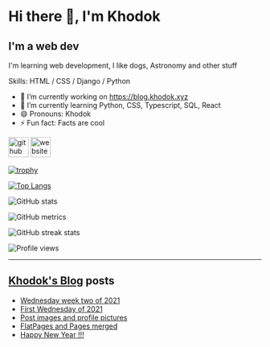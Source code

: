 # Hi there 👋, I'm Khodok

## I'm a web dev

I'm learning web development, I like dogs, Astronomy and other stuff

Skills: HTML / CSS / Django / Python

- 🔭 I’m currently working on https://blog.khodok.xyz
- 🌱 I’m currently learning Python, CSS, Typescript, SQL, React
- 😄 Pronouns: Khodok
- ⚡ Fun fact: Facts are cool

[<img src='https://cdn.jsdelivr.net/npm/simple-icons@3.0.1/icons/github.svg' alt='github' height='40'>](https://github.com/Khoding)
[<img src='https://cdn.jsdelivr.net/npm/simple-icons@3.0.1/icons/icloud.svg' alt='website' height='40'>](https://khodok.xyz)

[![trophy](https://github-profile-trophy.vercel.app/?username=Khoding)](https://github.com/ryo-ma/github-profile-trophy)

[![Top Langs](https://github-readme-stats.vercel.app/api/top-langs/?username=Khoding)](https://github.com/anuraghazra/github-readme-stats)

![GitHub stats](https://github-readme-stats.vercel.app/api?username=Khoding&show_icons=true)  

![GitHub metrics](https://metrics.lecoq.io/Khoding)  

![GitHub streak stats](https://github-readme-streak-stats.herokuapp.com/?user=Khoding)  

![Profile views](https://gpvc.arturio.dev/Khoding)  

---

## [Khodok's Blog] posts

<!-- BLOG-POST-LIST:START -->
- [Wednesday week two of 2021](https://blog.khodok.xyz/post/wednesday-week-two-of-2021/)
- [First Wednesday of 2021](https://blog.khodok.xyz/post/first-wednesday-of-2021/)
- [Post images and profile pictures](https://blog.khodok.xyz/post/post-images-and-profile-pictures/)
- [FlatPages and Pages merged](https://blog.khodok.xyz/post/flatpages-and-pages-merged/)
- [Happy New Year !!!](https://blog.khodok.xyz/post/happy-new-year/)
<!-- BLOG-POST-LIST:END -->

[khodok's blog]: https://khoding.github.io/Khodirect/khoBlog "Khodok's Blog"
